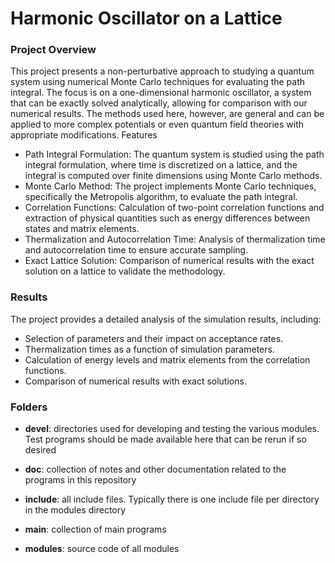 # Harmonic Oscillator on a Lattice
### Project Overview

This project presents a non-perturbative approach to studying a quantum system using numerical Monte Carlo techniques for evaluating the path integral. The focus is on a one-dimensional harmonic oscillator, a system that can be exactly solved analytically, allowing for comparison with our numerical results. The methods used here, however, are general and can be applied to more complex potentials or even quantum field theories with appropriate modifications.
Features

   - Path Integral Formulation: The quantum system is studied using the path integral formulation, where time is discretized on a lattice, and the integral is computed over finite dimensions using Monte Carlo methods.
   - Monte Carlo Method: The project implements Monte Carlo techniques, specifically the Metropolis algorithm, to evaluate the path integral.
   - Correlation Functions: Calculation of two-point correlation functions and extraction of physical quantities such as energy differences between states and matrix elements.
   - Thermalization and Autocorrelation Time: Analysis of thermalization time and autocorrelation time to ensure accurate sampling.
   - Exact Lattice Solution: Comparison of numerical results with the exact solution on a lattice to validate the methodology.

### Results

The project provides a detailed analysis of the simulation results, including:

   - Selection of parameters and their impact on acceptance rates.
   - Thermalization times as a function of simulation parameters.
   - Calculation of energy levels and matrix elements from the correlation functions.
   - Comparison of numerical results with exact solutions.

### Folders

- <b>devel</b>:            directories used for developing and testing the various 
                 modules. Test programs should be made available here that 
                 can be rerun if so desired

- <b>doc</b>:              collection of notes and other documentation related to the
                 programs in this repository 

- <b>include</b>:          all include files. Typically there is one include file
                 per directory in the modules directory

- <b>main</b>:             collection of main programs

- <b>modules</b>:          source code of all modules 
